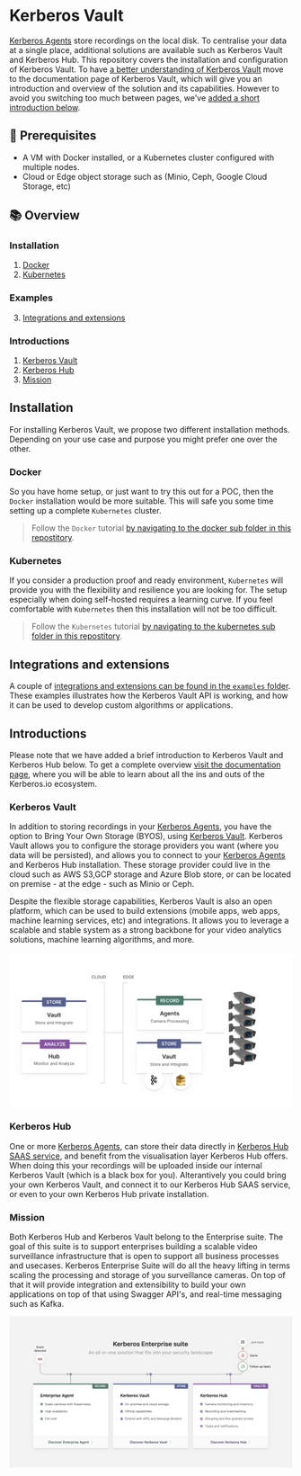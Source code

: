 # Kerberos Vault

[Kerberos Agents](https://github.com/kerberos-io/agent) store recordings on the local disk. To centralise your data at a single place, additional solutions are available such as Kerberos Vault and Kerberos Hub. This repository covers the installation and configuration of Kerberos Vault. To have [a better understanding of Kerberos Vault](https://doc.kerberos.io/vault/first-things-first/) move to the documentation page of Kerberos Vault, which will give you an introduction and overview of the solution and its capabilities. However to avoid you switching too much between pages, we've [added a short introduction below](#introductions-1).

## :thinking: Prerequisites

* A VM with Docker installed, or a Kubernetes cluster configured with multiple nodes.
* Cloud or Edge object storage such as (Minio, Ceph, Google Cloud Storage, etc)

## :books: Overview

### Installation
1. [Docker](#docker)
2. [Kubernetes](#kubernetes)

### Examples
3. [Integrations and extensions](#integrations-and-extensions)
   
### Introductions
1. [Kerberos Vault](#kerberos-vault-1)
2. [Kerberos Hub](#kerberos-hub)
3. [Mission](#mission)
   
## Installation

For installing Kerberos Vault, we propose two different installation methods. Depending on your use case and purpose you might prefer one over the other.

### Docker

So you have home setup, or just want to try this out for a POC, then the `Docker` installation would be more suitable. This will safe you some time setting up a complete `Kubernetes` cluster.

> Follow the `Docker` tutorial [by navigating to the docker sub folder in this repostitory](docker/).

### Kubernetes

If you consider a production proof and ready environment, `Kubernetes` will provide you with the flexibility and resilience you are looking for. The setup especially when doing self-hosted requires a learning curve. If you feel comfortable with `Kubernetes` then this installation will not be too difficult.

> Follow the `Kubernetes` tutorial [by navigating to the kubernetes sub folder in this repostitory](kubernetes/).

## Integrations and extensions

A couple of [integrations and extensions can be found in the `examples` folder](examples). These examples illustrates how the Kerberos Vault API is working, and how it can be used to develop custom algorithms or applications.

## Introductions

Please note that we have added a brief introduction to Kerberos Vault and Kerberos Hub below. To get a complete overview [visit the documentation page](https://doc.kerberos.io), where you will be able to learn about all the ins and outs of the Kerberos.io ecosystem.

### Kerberos Vault
In addition to storing recordings in your [Kerberos Agents](https://github.com/kerberos-io/agent), you have the option to Bring Your Own Storage (BYOS), using [Kerberos Vault](https://doc.kerberos.io/vault/get-started/). Kerberos Vault allows you to configure the storage providers you want (where you data will be persisted), and allows you to connect to your [Kerberos Agents](https://github.com/kerberos-io/agent) and Kerberos Hub installation. These storage provider could live in the cloud such as AWS S3,GCP storage and Azure Blob store, or can be located on premise - at the edge - such as Minio or Ceph.

Despite the flexible storage capabilities, Kerberos Vault is also an open platform, which can be used to build extensions (mobile apps, web apps, machine learning services, etc) and integrations. It allows you to leverage a scalable and stable system as a strong backbone for your video analytics solutions, machine learning algorithms, and more.

![Kerberos Vault allows you to integrate.](./assets/vault-integrations.svg)

### Kerberos Hub 

One or more [Kerberos Agents](https://github.com/kerberos-io/agent), can store their data directly in [Kerberos Hub SAAS service](https://doc.kerberos.io/hub/first-things-first/), and benefit from the visualisation layer Kerberos Hub offers. When doing this your recordings will be uploaded inside our internal Kerberos Vault (which is a black box for you). Alterantively you could bring your own Kerberos Vault, and connect it to our Kerberos Hub SAAS service, or even to your own Kerberos Hub private installation.

### Mission

Both Kerberos Hub and Kerberos Vault belong to the Enterprise suite. The goal of this suite is to support enterprises building a scalable video surveillance infrastructure that is open to support all business processes and usecases. Kerberos Enterprise Suite will do all the heavy lifting in terms scaling the processing and storage of you surveillance cameras. On top of that it will provide integration and extensibility to build your own applications on top of that using Swagger API's, and real-time messaging such as Kafka.

[![Kerberos Enterprise Suite](./assets/kerberosio-enterprise.png)](https://kerberos.io/)
